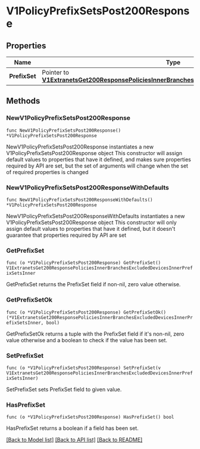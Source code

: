 # V1PolicyPrefixSetsPost200Response

## Properties

Name | Type | Description | Notes
------------ | ------------- | ------------- | -------------
**PrefixSet** | Pointer to [**V1ExtranetsGet200ResponsePoliciesInnerBranchesExcludedDevicesInnerPrefixSetsInner**](V1ExtranetsGet200ResponsePoliciesInnerBranchesExcludedDevicesInnerPrefixSetsInner.md) |  | [optional] 

## Methods

### NewV1PolicyPrefixSetsPost200Response

`func NewV1PolicyPrefixSetsPost200Response() *V1PolicyPrefixSetsPost200Response`

NewV1PolicyPrefixSetsPost200Response instantiates a new V1PolicyPrefixSetsPost200Response object
This constructor will assign default values to properties that have it defined,
and makes sure properties required by API are set, but the set of arguments
will change when the set of required properties is changed

### NewV1PolicyPrefixSetsPost200ResponseWithDefaults

`func NewV1PolicyPrefixSetsPost200ResponseWithDefaults() *V1PolicyPrefixSetsPost200Response`

NewV1PolicyPrefixSetsPost200ResponseWithDefaults instantiates a new V1PolicyPrefixSetsPost200Response object
This constructor will only assign default values to properties that have it defined,
but it doesn't guarantee that properties required by API are set

### GetPrefixSet

`func (o *V1PolicyPrefixSetsPost200Response) GetPrefixSet() V1ExtranetsGet200ResponsePoliciesInnerBranchesExcludedDevicesInnerPrefixSetsInner`

GetPrefixSet returns the PrefixSet field if non-nil, zero value otherwise.

### GetPrefixSetOk

`func (o *V1PolicyPrefixSetsPost200Response) GetPrefixSetOk() (*V1ExtranetsGet200ResponsePoliciesInnerBranchesExcludedDevicesInnerPrefixSetsInner, bool)`

GetPrefixSetOk returns a tuple with the PrefixSet field if it's non-nil, zero value otherwise
and a boolean to check if the value has been set.

### SetPrefixSet

`func (o *V1PolicyPrefixSetsPost200Response) SetPrefixSet(v V1ExtranetsGet200ResponsePoliciesInnerBranchesExcludedDevicesInnerPrefixSetsInner)`

SetPrefixSet sets PrefixSet field to given value.

### HasPrefixSet

`func (o *V1PolicyPrefixSetsPost200Response) HasPrefixSet() bool`

HasPrefixSet returns a boolean if a field has been set.


[[Back to Model list]](../README.md#documentation-for-models) [[Back to API list]](../README.md#documentation-for-api-endpoints) [[Back to README]](../README.md)


